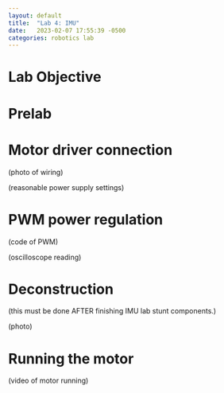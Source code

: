 ```yaml
---
layout: default
title:  "Lab 4: IMU"
date:   2023-02-07 17:55:39 -0500
categories: robotics lab
---
```

# Lab Objective

# Prelab

# Motor driver connection

(photo of wiring)

(reasonable power supply settings)



# PWM power regulation

(code of PWM)

(oscilloscope reading)

# Deconstruction

(this must be done AFTER finishing IMU lab stunt components.)

(photo)

# Running the motor

(video of motor running)

